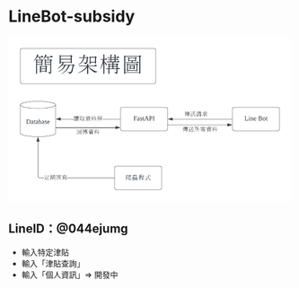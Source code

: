 # LineBot-subsidy

![image](https://github.com/Fionn88/LineBot-Subsidy/blob/main/%E6%9E%B6%E6%A7%8B%E5%9C%96.png)

## LineID：@044ejumg

- 輸入特定津貼
- 輸入「津貼查詢」
- 輸入「個人資訊」=> 開發中
